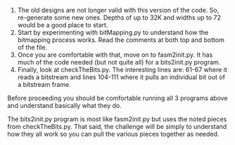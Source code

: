 1. The old designs are not longer valid with this version of the code.  So, re-generate some new ones.   Depths of up to 32K and widths up to 72 would be a good place to start.
1. Start by experimenting with bitMapping.py to understand how the bitmapping process works.  Read the comments at both top and bottom of the file.
1. Once you are comfortable with that, move on to fasm2init.py.  It has much of the code needed (but not quite all) for a bits2init.py program.
1. Finally, look at checkTheBits.py.  The interesting lines are: 61-67 where it reads a bitstream and lines 104-111 where it pulls an individual bit out of a bitstream frame.  

Before proceeding you should be comfortable running all 3 programs above and understand basically what they do.

The bits2init.py program is most like fasm2init.py but uses the noted pieces from checkTheBits.py.  That said, the challenge will be simply to understand how they all work so you can pull the various pieces together as needed.